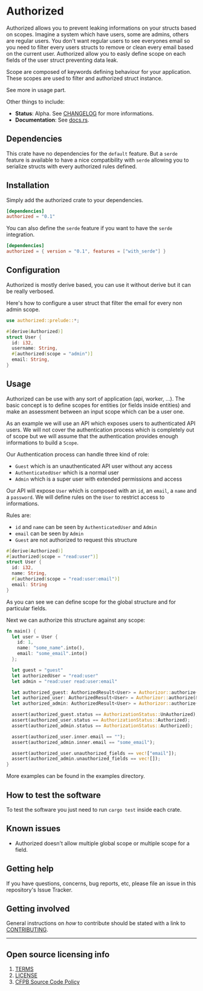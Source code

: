 # Authorized

Authorized allows you to prevent leaking informations on your structs based on scopes.
Imagine a system which have users, some are admins, others are regular users. You don't want regular users to see
everyones email so you need to filter every users structs to remove or clean every email based on the current user. Authorized allow you to easly define scope on each fields of the user struct preventing data leak.

Scope are composed of keywords defining behaviour for your application. These scopes are used to filter and authorized
struct instance.

See more in usage part.

Other things to include:

  - **Status**:  Alpha. See [CHANGELOG](CHANGELOG.md) for more informations.
  - **Documentation**:  See [docs.rs](CHANGELOG.md).

## Dependencies

This crate have no dependencies for the `default` feature.
But a `serde` feature is available to have a nice compatibility with `serde` allowing you to serialize structs with every authorized rules defined.

## Installation

Simply add the authorized crate to your dependencies.

```toml
[dependencies]
authorized = "0.1"
```

You can also define the `serde` feature if you want to have the `serde` integration.

```toml
[dependencies]
authorized = { version = "0.1", features = ["with_serde"] }
```

## Configuration

Authorized is mostly derive based, you can use it without derive but it can be really verbosed.

Here's how to configure a user struct that filter the email for every non admin scope.

```rust
use authorized::prelude::*;

#[derive(Authorized)]
struct User {
  id: i32,
  username: String,
  #[authorized(scope = "admin")]
  email: String,
}
```

## Usage

Authorized can be use with any sort of application (api, worker, ...). The basic
concept is to define scopes for entities (or fields inside entities) and make an
assessment between an input scope which can be a user one.

As an example we will use an API which exposes users to authenticated API users.
We will not cover the authentication process which is completely out of scope
but we will assume that the authentication provides enough informations to build
a `Scope`.

Our Authentication process can handle three kind of role:

- `Guest` which is an unauthenticated API user without any access
- `AuthenticatedUser` which is a normal user
- `Admin` which is a super user with extended permissions and access


Our API will expose `User` which is composed with an `id`, an `email`, a `name`
and a `password`. We will define rules on the `User` to restrict access to
informations.

Rules are:

- `id` and `name` can be seen by `AuthenticatedUser` and `Admin`
- `email` can be seen by `Admin`
- `Guest` are not authorized to request this structure

```rust
#[derive(Authorized)]
#[authorized(scope = "read:user")]
struct User {
  id: i32,
  name: String,
  #[authorized(scope = "read:user:email")]
  email: String
}
```

As you can see we can define scope for the global structure and for particular
fields.

Next we can authorize this structure against any scope:

```rust
fn main() {
  let user = User {
    id: 1,
    name: "some_name".into(),
    email: "some_email".into()
  };

  let guest = "guest"
  let authorizedUser = "read:user"
  let admin = "read:user read:user:email"

  let authorized_guest: AuthorizedResult<User> = Authorizor::authorize(&user, guest);
  let authorized_user: AuthorizedResult<User> = Authorizor::authorize(&user, authauthorizedUser);
  let authorized_admin: AuthorizedResult<User> = Authorizor::authorize(&user, admin);

  assert(authorized_guest.status == AuthorizationStatus::UnAuthorized);
  assert(authorized_user.status == AuthorizationStatus::Authorized);
  assert(authorized_admin.status == AuthorizationStatus::Authorized);

  assert(authorized_user.inner.email == "");
  assert(authorized_admin.inner.email == "some_email");

  assert(authorized_user.unauthorized_fields == vec!["email"]);
  assert(authorized_admin.unauthorized_fields == vec![]);
}
```

More examples can be found in the examples directory.


## How to test the software

To test the software you just need to run `cargo test` inside each crate.

## Known issues

- Authorized doesn't allow multiple global scope or multiple scope for a field.

## Getting help

If you have questions, concerns, bug reports, etc, please file an issue in this repository's Issue Tracker.

## Getting involved

General instructions on _how_ to contribute should be stated with a link to [CONTRIBUTING](CONTRIBUTING.md).


----

## Open source licensing info
1. [TERMS](TERMS.md)
2. [LICENSE](LICENSE)
3. [CFPB Source Code Policy](https://github.com/cfpb/source-code-policy/)

